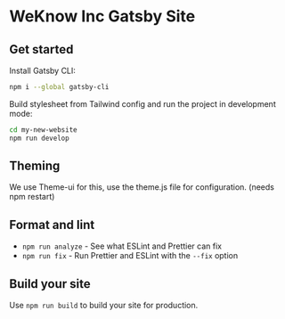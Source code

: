# WeKnow Inc Gatsby Site

## Get started

Install Gatsby CLI:

```sh
npm i --global gatsby-cli
```

Build stylesheet from Tailwind config and run the project in development mode:

```sh
cd my-new-website
npm run develop
```

## Theming
We use Theme-ui for this, use the theme.js file for configuration. (needs npm restart)

## Format and lint

- `npm run analyze` - See what ESLint and Prettier can fix
- `npm run fix` - Run Prettier and ESLint with the `--fix` option

## Build your site

Use `npm run build` to build your site for production.
